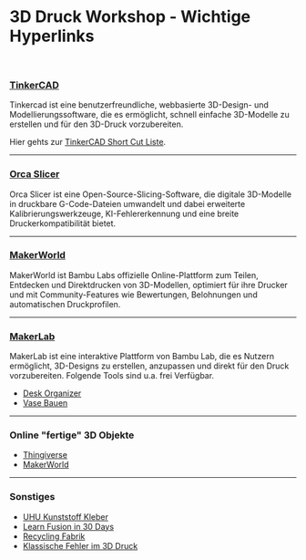 # 3D Druck Workshop - Wichtige Hyperlinks
<br>

### [TinkerCAD](https://www.tinkercad.com/)
Tinkercad ist eine benutzerfreundliche, webbasierte 3D-Design- und Modellierungssoftware, die es ermöglicht, schnell einfache 3D-Modelle zu erstellen und für den 3D-Druck vorzubereiten.

Hier gehts zur [TinkerCAD Short Cut Liste](https://assets.ctfassets.net/jl5ii4oqrdmc/6TNFVIF89KMN9CPLLH97U0/cc996201b4d443c63c84b54a26c1891b/Tinkercad_keyboard_shortcuts_1_up.pdf).

---


### [Orca Slicer](https://orca-slicer.com/)
Orca Slicer ist eine Open-Source-Slicing-Software, die digitale 3D-Modelle in druckbare G-Code-Dateien umwandelt und dabei erweiterte Kalibrierungswerkzeuge, KI-Fehlererkennung und eine breite Druckerkompatibilität bietet.

---


### [MakerWorld](https://makerworld.com/de)
MakerWorld ist Bambu Labs offizielle Online-Plattform zum Teilen, Entdecken und Direktdrucken von 3D-Modellen, optimiert für ihre Drucker und mit Community-Features wie Bewertungen, Belohnungen und automatischen Druckprofilen.

---


### [MakerLab](https://makerworld.com/de/makerlab)
MakerLab ist eine interaktive Plattform von Bambu Lab, die es Nutzern ermöglicht, 3D-Designs zu erstellen, anzupassen und direkt für den Druck vorzubereiten.
Folgende Tools sind u.a. frei Verfügbar.
* [Desk Organizer](https://makerworld.com/de/makerlab/makeMyDeskOrganizer)
* [Vase Bauen](https://makerworld.com/de/makerlab/makeMyVase)

---


### Online "fertige" 3D Objekte
* [Thingiverse](https://www.thingiverse.com/)
* [MakerWorld](https://makerworld.com/de/3d-models)

---


### Sonstiges
* [UHU Kunststoff Kleber](https://www.uhu-profishop.de/klebstoffe/spezialklebstoffe/160/uhu-hart-kunststoff-tube-30g)
* [Learn Fusion in 30 Days](https://www.youtube.com/watch?v=WKb3mRkgTwg&list=PLrZ2zKOtC_-C4rWfapgngoe9o2-ng8ZBr)
* [Recycling Fabrik](https://www.recyclingfabrik.com/)
* [Klassische Fehler im 3D Druck](https://www.3dprima.com/de/3dprima/3d-druck-guide-haeufige-probleme-gruende-loesungen#A1)

